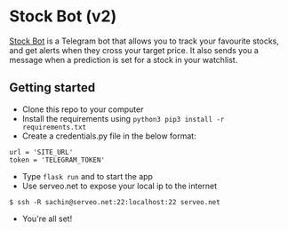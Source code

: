 # Stock Bot (v2)

 [Stock Bot](t.me/Stock13Bot) is a Telegram bot that allows you to track your favourite stocks, and get alerts when they cross your target price. It also sends you a message when a prediction is set for a stock in your watchlist.

## Getting started
- Clone this repo to your computer
- Install the requirements using ```python3 pip3 install -r requirements.txt```
- Create a credentials.py file in the below format:
```python3
url = 'SITE_URL'
token = 'TELEGRAM_TOKEN'
```
- Type ```flask run``` and to start the app
- Use serveo.net to expose your local ip to the internet
```shell
$ ssh -R sachin@serveo.net:22:localhost:22 serveo.net
``` 
- You're all set!